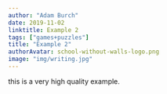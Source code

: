 ```yaml
---
author: "Adam Burch"
date: 2019-11-02
linktitle: Example 2
tags: ["games+puzzles"]
title: "Example 2"
authorAvatar: school-without-walls-logo.png
image: "img/writing.jpg"
---
```




this is a very high quality example.
